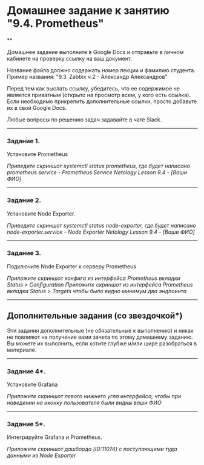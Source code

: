 # Домашнее задание к занятию "9.4. Prometheus"
**

Домашнее задание выполните в Google Docs и отправьте в личном кабинете на проверку ссылку на ваш документ.

Название файла должно содержать номер лекции и фамилию студента. Пример названия: "9.3. Zabbix ч.2 - Александр Александров"

Перед тем как выслать ссылку, убедитесь, что ее содержимое не является приватным (открыто на просмотр всем, у кого есть ссылка). Если необходимо прикрепить дополнительные ссылки, просто добавьте их в свой Google Docs.

Любые вопросы по решению задач задавайте в чате Slack.

---

### Задание 1. 

Установите Prometheus

*Приведите скриншот systemctl status prometheus, где будет написано prometheus.service - Prometheus Service Netology Lesson 9.4 - [Ваши ФИО]*

---

### Задание 2. 

Установите Node Exporter.

*Приведите скриншот systemctl status node-exporter, где будет написано node-exporter.service - Node Exporter Netology Lesson 9.4 - [Ваши ФИО]*

---

### Задание 3. 

Подключите Node Exporter к серверу Prometheus

*Приложите скриншот конфига из интерфейса Prometheus вкладки Status > Configuration*
*Приложите скриншот из интерфейса Prometheus вкладки Status > Targets чтобы было видно минимум два эндпоинта*

---
## Дополнительные задания (со звездочкой*)

Эти задания дополнительные (не обязательные к выполнению) и никак не повлияют на получение вами зачета по этому домашнему заданию. Вы можете их выполнить, если хотите глубже и/или шире разобраться в материале.

---

### Задание 4*. 

Установите Grafana

*Приложите скриншот левого нижнего угла интерфейса, чтобы при наведении на иконку пользователя были видны ваши ФИО*

---

### Задание 5*. 

Интегрируйте Grafana и Prometheus.

*Приложите скриншот дашборда (ID:11074) с поступающими туда данными из Node Exporter*
